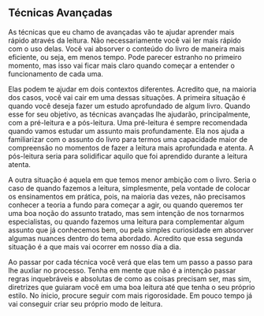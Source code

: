 ## Técnicas Avançadas

As técnicas que eu chamo de avançadas vão te ajudar aprender mais rápido através da leitura. Não necessariamente você vai ler mais rápido com o uso delas. Você vai absorver o conteúdo do livro de maneira mais eficiente, ou seja, em menos tempo. Pode parecer estranho no primeiro momento, mas isso vai ficar mais claro quando começar a entender o funcionamento de cada uma. 

Elas podem te ajudar em dois contextos diferentes. Acredito que, na maioria dos casos, você vai cair em uma dessas situações. A primeira situação é quando você deseja fazer um estudo aprofundado de algum livro. Quando esse for seu objetivo, as técnicas avançadas lhe ajudarão, principalmente, com a pré-leitura e a pós-leitura. Uma pré-leitura é sempre recomendada quando vamos estudar um assunto mais profundamente. Ela nos ajuda a familiarizar com o assunto do livro para termos uma capacidade maior de compreensão no momentos de fazer a leitura mais aprofundada e atenta. A pós-leitura seria para solidificar aquilo que foi aprendido durante a leitura atenta.

A outra situação é aquela em que temos menor ambição com o livro. Seria o caso de quando fazemos a leitura, simplesmente, pela vontade de colocar os ensinamentos em prática, pois, na maioria das vezes, não precisamos conhecer a teoria a fundo para começar a agir, ou quando queremos ter uma boa noção do assunto tratado, mas sem intenção de nos tornarmos especialistas, ou quando fazemos uma leitura para complementar algum assunto que já conhecemos bem, ou pela simples curiosidade em absorver algumas nuances dentro do tema abordado. Acredito que essa segunda situação é a que mais vai ocorrer em nosso dia a dia.

Ao passar por cada técnica você verá que elas tem um passo a passo para lhe auxliar no processo. Tenha em mente que não é a intenção passar regras inquebráveis e absolutas de como as coisas precisam ser, mas sim, diretrizes que guiaram você em uma boa leitura até que tenha o seu próprio estilo. No ínicio, procure seguir com mais rigorosidade. Em pouco tempo já vai conseguir criar seu próprio modo de leitura.

